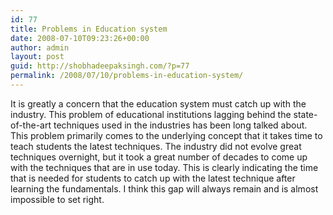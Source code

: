 ```yaml
---
id: 77
title: Problems in Education system
date: 2008-07-10T09:23:26+00:00
author: admin
layout: post
guid: http://shobhadeepaksingh.com/?p=77
permalink: /2008/07/10/problems-in-education-system/
---
```

It is greatly a concern that the education system must catch up with the industry. This problem of educational institutions lagging behind the state-of-the-art techniques used in the industries has been long talked about. This problem primarily comes to the underlying concept that it takes time to teach students the latest techniques. The industry did not evolve great techniques overnight, but it took a great number of decades to come up with the techniques that are in use today. This is clearly indicating the time that is needed for students to catch up with the latest technique after learning the fundamentals. I think this gap will always remain and is almost impossible to set right.